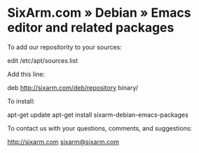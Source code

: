 # SixArm.com » Debian » Emacs editor and related packages

To add our repositority to your sources:

   edit /etc/apt/sources.list

Add this line:

   deb http://sixarm.com/deb/repository binary/

To install:

   apt-get update
   apt-get install sixarm-debian-emacs-packages

To contact us with your questions, comments, and suggestions:

   http://sixarm.com
   sixarm@sixarm.com
